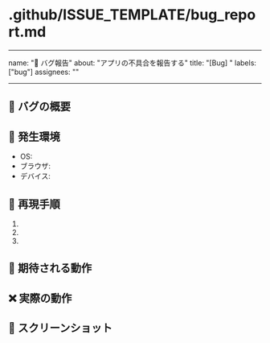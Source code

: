 # .github/ISSUE_TEMPLATE/bug_report.md

---

name: "🐛 バグ報告"
about: "アプリの不具合を報告する"
title: "[Bug] "
labels: ["bug"]
assignees: ""

---

## 🐛 バグの概要

<!-- バグの内容を簡潔に説明してください -->

## 📱 発生環境

- OS:
- ブラウザ:
- デバイス:

## 🔄 再現手順

1.
2.
3.

## 🎯 期待される動作

## ❌ 実際の動作

## 📸 スクリーンショット

<!-- 可能であれば添付 -->

